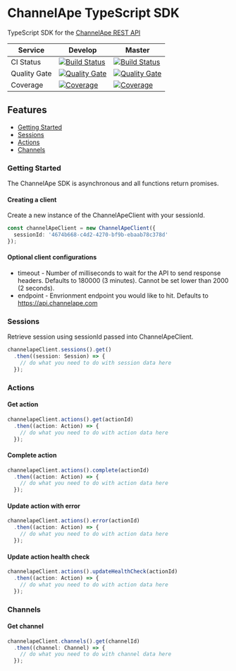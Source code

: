 # ChannelApe TypeScript SDK

TypeScript SDK for the [ChannelApe REST API](https://docs.channelape.io/)

| Service   | Develop | Master |
|-----------|---------|--------|
| CI Status | [![Build Status](https://travis-ci.org/ChannelApe/channelape-typescript-sdk.svg?branch=develop)](https://travis-ci.org/ChannelApe/channelape-typescript-sdk) | [![Build Status](https://travis-ci.org/ChannelApe/channelape-typescript-sdk.svg?branch=master)](https://travis-ci.org/ChannelApe/channelape-typescript-sdk) |
| Quality Gate | [![Quality Gate](https://sonarcloud.io/api/project_badges/measure?project=channelape-typescript-sdk&branch=develop&metric=alert_status)](https://sonarcloud.io/dashboard?id=channelape-typescript-sdk) | [![Quality Gate](https://sonarcloud.io/api/project_badges/measure?project=channelape-typescript-sdk&branch=master&metric=alert_status)](https://sonarcloud.io/dashboard?id=channelape-typescript-sdk) |
| Coverage | [![Coverage](https://sonarcloud.io/api/project_badges/measure?project=channelape-typescript-sdk&branch=develop&metric=coverage)](https://sonarcloud.io/dashboard?id=channelape-typescript-sdk) | [![Coverage](https://sonarcloud.io/api/project_badges/measure?project=channelape-typescript-sdk&branch=master&metric=coverage)](https://sonarcloud.io/dashboard?id=channelape-typescript-sdk) |

## Features
- [Getting Started](#getting-started)
- [Sessions](#sessions)
- [Actions](#actions)
- [Channels](#channels)

### Getting Started

The ChannelApe SDK is asynchronous and all functions return promises.

#### Creating a client

Create a new instance of the ChannelApeClient with your sessionId.

```typescript
const channelApeClient = new ChannelApeClient({
  sessionId: '4674b668-c4d2-4270-bf9b-ebaab78c378d'
});
```

#### Optional client configurations

* timeout - Number of milliseconds to wait for the API to send response headers. Defaults to 180000 (3 minutes). Cannot be set lower than 2000 (2 seconds).
* endpoint - Envrionment endpoint you would like to hit. Defaults to https://api.channelape.com

### Sessions

Retrieve session using sessionId passed into ChannelApeClient.

```typescript
channelapeClient.sessions().get()
  .then((session: Session) => {
    // do what you need to do with session data here
  });
```

### Actions

#### Get action
```typescript
channelapeClient.actions().get(actionId)
  .then((action: Action) => {
    // do what you need to do with action data here
  });
```

#### Complete action
```typescript
channelapeClient.actions().complete(actionId)
  .then((action: Action) => {
    // do what you need to do with action data here
  });
```

#### Update action with error
```typescript
channelapeClient.actions().error(actionId)
  .then((action: Action) => {
    // do what you need to do with action data here
  });
```

#### Update action health check
```typescript
channelapeClient.actions().updateHealthCheck(actionId)
  .then((action: Action) => {
    // do what you need to do with action data here
  });
```

### Channels

#### Get channel
```typescript
channelapeClient.channels().get(channelId)
  .then((channel: Channel) => {
    // do what you need to do with channel data here
  });
```